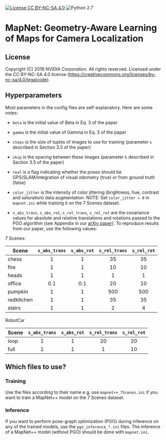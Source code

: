 [![License CC BY-NC-SA 4.0](https://img.shields.io/badge/license-CC4.0-blue.svg)](https://raw.githubusercontent.com/NVIDIA/FastPhotoStyle/master/LICENSE.md)
![Python 2.7](https://img.shields.io/badge/python-2.7-green.svg)
# MapNet: Geometry-Aware Learning of Maps for Camera Localization 

## License

Copyright (C) 2018 NVIDIA Corporation.  All rights reserved.
Licensed under the CC BY-NC-SA 4.0 license (https://creativecommons.org/licenses/by-nc-sa/4.0/legalcode). 


## Hyperparameters
Most parameters in the config files are self-explanatory. Here are some notes:

- `beta` is the initial value of Beta in Eq. 3 of the paper

- `gamma` is the initial value of Gamma in Eq. 3 of the paper

- `steps` is the size of tuples of images to use for training (parameter `s`
described in Section 3.5 of the paper)

- `skip` is the spacing between these images (parameter `k` described in
Section 3.5 of the paper)

- `real` is a flag indicating whether the poses should be GPS/SLAM/integration
of visual odometry (true) or from ground truth (false)

- `color_jitter` is the intensity of color jittering (brightness, hue, contrast and saturation) data augmentation.
NOTE: Set `color_jitter = 0` in `mapnet.ini` while training it on the 7 Scenes dataset. 

- `s_abs_trans`, `s_abs_rot`, `s_rel_trans`, `s_rel_rot` are the covariance
values for absolute and relative translations and rotations passed to the PGO
algorithm (see Appendix in our
[arXiv paper](https://arxiv.org/pdf/1712.03342.pdf)). To reproduce results from
our paper, use the following values:

7 Scenes:

Scene | `s_abs_trans`| `s_abs_rot`| `s_rel_trans`| `s_rel_rot`
---|:---:|:---:|:---:|:---:
chess | 1 | 1 | 35 | 35
fire | 1 | 1 | 10 | 10
heads | 1 | 1 | 1 | 1
office | 0.1 | 0.1 | 20 | 10
pumpkin | 1 | 1 | 500 | 500
redkitchen | 1 | 1 | 35 | 35
stairs | 1 | 1 | 2 | 4

RobotCar

Scene | `s_abs_trans`| `s_abs_rot`| `s_rel_trans`| `s_rel_rot`
---|:---:|:---:|:---:|:---:
loop | 1 | 1 | 20 | 20
full | 1 | 1 | 1 | 10

## Which files to use?
### Training
Use the files according to their name e.g. use `mapnet++_7Scenes.ini` if you
want to train a MapNet++ model on the 7 Scenes dataset.
### Inference
If you want to perform pose-graph optimization (PGO) during inference on any 
of the trained models, use the `pgo_inference_*.ini` files. The inference of a
MapNet++ model (without PGO) should be done with `mapnet.ini`.
